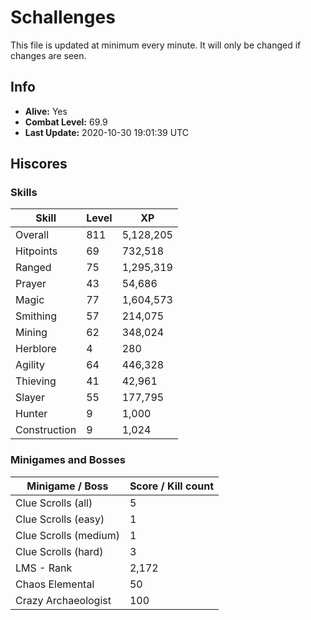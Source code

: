 # Schallenges

This file is updated at minimum every minute. It will only be changed if changes are seen.

## Info

 - **Alive:** Yes
 - **Combat Level:** 69.9
 - **Last Update:** 2020-10-30 19:01:39 UTC

## Hiscores

### Skills

| Skill | Level | XP |
|--|--|--|
| Overall | 811 | 5,128,205 |
| Hitpoints | 69 | 732,518 |
| Ranged | 75 | 1,295,319 |
| Prayer | 43 | 54,686 |
| Magic | 77 | 1,604,573 |
| Smithing | 57 | 214,075 |
| Mining | 62 | 348,024 |
| Herblore | 4 | 280 |
| Agility | 64 | 446,328 |
| Thieving | 41 | 42,961 |
| Slayer | 55 | 177,795 |
| Hunter | 9 | 1,000 |
| Construction | 9 | 1,024 |

### Minigames and Bosses

| Minigame / Boss | Score / Kill count |
|--|--|
| Clue Scrolls (all) | 5 |
| Clue Scrolls (easy) | 1 |
| Clue Scrolls (medium) | 1 |
| Clue Scrolls (hard) | 3 |
| LMS - Rank | 2,172 |
| Chaos Elemental | 50 |
| Crazy Archaeologist | 100 |
